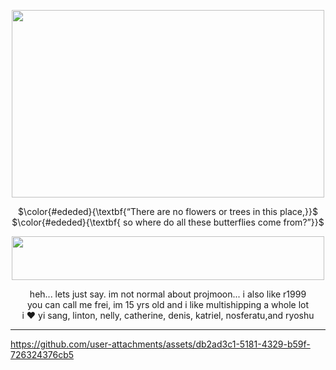 <p align="center">
<img src="https://i.postimg.cc/6QF98By0/kootot.png" data-canonical-src="(https://i.postimg.cc/6QF98By0/kootot.png)" width="500" height="300" />
</p>

<p align="center">
 $\color{#ededed}{\textbf{“There are no flowers or trees in this place,}}$ <br/>
 $\color{#ededed}{\textbf{ so where do all these butterflies come from?”}}$
</p>

<p align="center">
<img src="https://files.catbox.moe/yzadv4.png" data-canonical-src="(https://files.catbox.moe/yzadv4.png)" width="500" height="70"
</p>

<p align="center">
heh... lets just say. im not normal about projmoon... i also like r1999 <br/>
you can call me frei, im 15 yrs old and i like multishipping a whole lot <br/>
i ♥ yi sang, linton, nelly, catherine, denis, katriel, nosferatu,and ryoshu
</p>

 ***
 
 https://github.com/user-attachments/assets/db2ad3c1-5181-4329-b59f-726324376cb5

